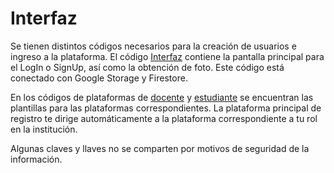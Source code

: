 # Interfaz

Se tienen distintos códigos necesarios para la creación de usuarios e ingreso a la plataforma. El código [Interfaz](Interfaz.py) contiene la pantalla principal para el LogIn o SignUp, así como la obtención de foto. Este código está conectado con Google Storage y Firestore. 

En los códigos de plataformas de [docente](plataforma_docente.py) y [estudiante](plataforma_estudiante.py) se encuentran las plantillas para las plataformas correspondientes. La plataforma principal de registro te dirige automáticamente a la plataforma correspondiente a tu rol en la institución. 

Algunas claves y llaves no se comparten por motivos de seguridad de la información. 
